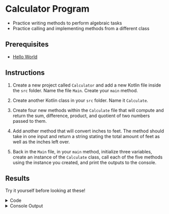 # Calculator Program
- Practice writing methods to perform algebraic tasks
- Practice calling and implementing methods from a different class

## Prerequisites
- [Hello World](helloworld.md)

## Instructions
1. Create a new project called `Calculator` and add a new Kotlin file inside the `src` folder. Name the file `Main`.
Create your `main` method.

2. Create another Kotlin class in your `src` folder. Name it `Calculate`.
   
3. Create four new methods within the `Calculate` file that will compute and return the sum, difference, product, and quotient of two numbers passed to them.
 
4. Add another method that will convert inches to feet. The method should take in one input and return a string stating the total amount of feet as well as the inches left over.

5. Back in the `Main` file, in your `main` method, initialize three variables, create an instance of the `Calculate` class, call each of the five methods using the instance you created, and print the outputs to the console.


## Results
Try it yourself before looking at these!

<details>
    <summary>Code</summary>
        <details>
            <summary>Main.kt</summary>

            fun main() {
                val x = 5.0
                val y = 10.0
                val inches = 30.0
                val calculate = Calculate()
                println(calculate.add(x, y))
                println(calculate.subtract(x, y))
                println(calculate.multiply(x, y))
                println(calculate.divide(x, y))
                println(calculate.inchesTofeet(inches))
            }

</details>

<details>
            <summary>Calculate.kt</summary>

            import kotlin.math.round

            class Calculate {

                fun add(x : Double, y : Double) : Double{
                    return (x + y)
                }

                fun subtract(x : Double, y : Double) : Double{
                    return x - y
                }

                fun multiply(x : Double, y : Double) : Double{
                    return (x * y)
                }

                fun divide(x : Double, y : Double) : Double {
                    return x / y
                }

                fun inchesTofeet(x : Double) : String{
                    val feet = round(x / 12)
                    val inchesLeftOver = x % 12
                    return "$feet feet and $inchesLeftOver inches"
                }
            }
            
</details>
</details>

<details>
    <summary>Console Output</summary>

    15.0
    -5.0
    50.0
    0.5
    2.0 feet and 6.0 inches

    Process finished with exit code 0
</details>